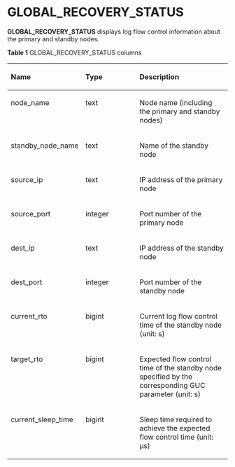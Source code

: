 # GLOBAL\_RECOVERY\_STATUS<a name="EN-US_TOPIC_0289900322"></a>

**GLOBAL\_RECOVERY\_STATUS**  displays log flow control information about the primary and standby nodes.

**Table  1**  GLOBAL\_RECOVERY\_STATUS columns

<a name="en-us_topic_0283137474_en-us_topic_0237122721_table134071140163518"></a>
<table><thead align="left"><tr id="en-us_topic_0283137474_en-us_topic_0237122721_row13408114014356"><th class="cellrowborder" valign="top" width="18.001800180018%" id="mcps1.2.4.1.1"><p id="en-us_topic_0283137474_en-us_topic_0237122721_p240804093518"><a name="en-us_topic_0283137474_en-us_topic_0237122721_p240804093518"></a><a name="en-us_topic_0283137474_en-us_topic_0237122721_p240804093518"></a>Name</p>
</th>
<th class="cellrowborder" valign="top" width="30.833083308330835%" id="mcps1.2.4.1.2"><p id="en-us_topic_0283137474_en-us_topic_0237122721_p440834053514"><a name="en-us_topic_0283137474_en-us_topic_0237122721_p440834053514"></a><a name="en-us_topic_0283137474_en-us_topic_0237122721_p440834053514"></a>Type</p>
</th>
<th class="cellrowborder" valign="top" width="51.16511651165116%" id="mcps1.2.4.1.3"><p id="en-us_topic_0283137474_en-us_topic_0237122721_p440884017353"><a name="en-us_topic_0283137474_en-us_topic_0237122721_p440884017353"></a><a name="en-us_topic_0283137474_en-us_topic_0237122721_p440884017353"></a>Description</p>
</th>
</tr>
</thead>
<tbody><tr id="en-us_topic_0283137474_en-us_topic_0237122721_row114085401354"><td class="cellrowborder" valign="top" width="18.001800180018%" headers="mcps1.2.4.1.1 "><p id="en-us_topic_0283137474_en-us_topic_0237122721_p144096403358"><a name="en-us_topic_0283137474_en-us_topic_0237122721_p144096403358"></a><a name="en-us_topic_0283137474_en-us_topic_0237122721_p144096403358"></a>node_name</p>
</td>
<td class="cellrowborder" valign="top" width="30.833083308330835%" headers="mcps1.2.4.1.2 "><p id="en-us_topic_0283137474_en-us_topic_0237122721_p18409164063512"><a name="en-us_topic_0283137474_en-us_topic_0237122721_p18409164063512"></a><a name="en-us_topic_0283137474_en-us_topic_0237122721_p18409164063512"></a>text</p>
</td>
<td class="cellrowborder" valign="top" width="51.16511651165116%" headers="mcps1.2.4.1.3 "><p id="en-us_topic_0283137474_en-us_topic_0237122721_p145153413368"><a name="en-us_topic_0283137474_en-us_topic_0237122721_p145153413368"></a><a name="en-us_topic_0283137474_en-us_topic_0237122721_p145153413368"></a>Node name (including the primary and standby nodes)</p>
</td>
</tr>
<tr id="en-us_topic_0283137474_en-us_topic_0237122721_row11409154013514"><td class="cellrowborder" valign="top" width="18.001800180018%" headers="mcps1.2.4.1.1 "><p id="en-us_topic_0283137474_en-us_topic_0237122721_p1140964013354"><a name="en-us_topic_0283137474_en-us_topic_0237122721_p1140964013354"></a><a name="en-us_topic_0283137474_en-us_topic_0237122721_p1140964013354"></a>standby_node_name</p>
</td>
<td class="cellrowborder" valign="top" width="30.833083308330835%" headers="mcps1.2.4.1.2 "><p id="en-us_topic_0283137474_en-us_topic_0237122721_p24104404359"><a name="en-us_topic_0283137474_en-us_topic_0237122721_p24104404359"></a><a name="en-us_topic_0283137474_en-us_topic_0237122721_p24104404359"></a>text</p>
</td>
<td class="cellrowborder" valign="top" width="51.16511651165116%" headers="mcps1.2.4.1.3 "><p id="en-us_topic_0283137474_en-us_topic_0237122721_p134410263345"><a name="en-us_topic_0283137474_en-us_topic_0237122721_p134410263345"></a><a name="en-us_topic_0283137474_en-us_topic_0237122721_p134410263345"></a>Name of the standby node</p>
</td>
</tr>
<tr id="en-us_topic_0283137474_en-us_topic_0237122721_row474773932717"><td class="cellrowborder" valign="top" width="18.001800180018%" headers="mcps1.2.4.1.1 "><p id="en-us_topic_0283137474_en-us_topic_0237122721_p9747173918271"><a name="en-us_topic_0283137474_en-us_topic_0237122721_p9747173918271"></a><a name="en-us_topic_0283137474_en-us_topic_0237122721_p9747173918271"></a>source_ip</p>
</td>
<td class="cellrowborder" valign="top" width="30.833083308330835%" headers="mcps1.2.4.1.2 "><p id="en-us_topic_0283137474_en-us_topic_0237122721_p1747103910277"><a name="en-us_topic_0283137474_en-us_topic_0237122721_p1747103910277"></a><a name="en-us_topic_0283137474_en-us_topic_0237122721_p1747103910277"></a>text</p>
</td>
<td class="cellrowborder" valign="top" width="51.16511651165116%" headers="mcps1.2.4.1.3 "><p id="en-us_topic_0283137474_en-us_topic_0237122721_p274716398271"><a name="en-us_topic_0283137474_en-us_topic_0237122721_p274716398271"></a><a name="en-us_topic_0283137474_en-us_topic_0237122721_p274716398271"></a>IP address of the primary node</p>
</td>
</tr>
<tr id="en-us_topic_0283137474_en-us_topic_0237122721_row2747183932710"><td class="cellrowborder" valign="top" width="18.001800180018%" headers="mcps1.2.4.1.1 "><p id="en-us_topic_0283137474_en-us_topic_0237122721_p6748739122713"><a name="en-us_topic_0283137474_en-us_topic_0237122721_p6748739122713"></a><a name="en-us_topic_0283137474_en-us_topic_0237122721_p6748739122713"></a>source_port</p>
</td>
<td class="cellrowborder" valign="top" width="30.833083308330835%" headers="mcps1.2.4.1.2 "><p id="en-us_topic_0283137474_en-us_topic_0237122721_p69110313321"><a name="en-us_topic_0283137474_en-us_topic_0237122721_p69110313321"></a><a name="en-us_topic_0283137474_en-us_topic_0237122721_p69110313321"></a>integer</p>
</td>
<td class="cellrowborder" valign="top" width="51.16511651165116%" headers="mcps1.2.4.1.3 "><p id="en-us_topic_0283137474_en-us_topic_0237122721_p67481839152710"><a name="en-us_topic_0283137474_en-us_topic_0237122721_p67481839152710"></a><a name="en-us_topic_0283137474_en-us_topic_0237122721_p67481839152710"></a>Port number of the primary node</p>
</td>
</tr>
<tr id="en-us_topic_0283137474_en-us_topic_0237122721_row1739511578287"><td class="cellrowborder" valign="top" width="18.001800180018%" headers="mcps1.2.4.1.1 "><p id="en-us_topic_0283137474_en-us_topic_0237122721_p4396157102810"><a name="en-us_topic_0283137474_en-us_topic_0237122721_p4396157102810"></a><a name="en-us_topic_0283137474_en-us_topic_0237122721_p4396157102810"></a>dest_ip</p>
</td>
<td class="cellrowborder" valign="top" width="30.833083308330835%" headers="mcps1.2.4.1.2 "><p id="en-us_topic_0283137474_en-us_topic_0237122721_p1239695711280"><a name="en-us_topic_0283137474_en-us_topic_0237122721_p1239695711280"></a><a name="en-us_topic_0283137474_en-us_topic_0237122721_p1239695711280"></a>text</p>
</td>
<td class="cellrowborder" valign="top" width="51.16511651165116%" headers="mcps1.2.4.1.3 "><p id="en-us_topic_0283137474_en-us_topic_0237122721_p6396155714282"><a name="en-us_topic_0283137474_en-us_topic_0237122721_p6396155714282"></a><a name="en-us_topic_0283137474_en-us_topic_0237122721_p6396155714282"></a>IP address of the standby node</p>
</td>
</tr>
<tr id="en-us_topic_0283137474_en-us_topic_0237122721_row11297437298"><td class="cellrowborder" valign="top" width="18.001800180018%" headers="mcps1.2.4.1.1 "><p id="en-us_topic_0283137474_en-us_topic_0237122721_p1729715320298"><a name="en-us_topic_0283137474_en-us_topic_0237122721_p1729715320298"></a><a name="en-us_topic_0283137474_en-us_topic_0237122721_p1729715320298"></a>dest_port</p>
</td>
<td class="cellrowborder" valign="top" width="30.833083308330835%" headers="mcps1.2.4.1.2 "><p id="en-us_topic_0283137474_en-us_topic_0237122721_p1929763172914"><a name="en-us_topic_0283137474_en-us_topic_0237122721_p1929763172914"></a><a name="en-us_topic_0283137474_en-us_topic_0237122721_p1929763172914"></a>integer</p>
</td>
<td class="cellrowborder" valign="top" width="51.16511651165116%" headers="mcps1.2.4.1.3 "><p id="en-us_topic_0283137474_en-us_topic_0237122721_p429711372915"><a name="en-us_topic_0283137474_en-us_topic_0237122721_p429711372915"></a><a name="en-us_topic_0283137474_en-us_topic_0237122721_p429711372915"></a>Port number of the standby node</p>
</td>
</tr>
<tr id="en-us_topic_0283137474_en-us_topic_0237122721_row1337710832915"><td class="cellrowborder" valign="top" width="18.001800180018%" headers="mcps1.2.4.1.1 "><p id="en-us_topic_0283137474_en-us_topic_0237122721_p193774872915"><a name="en-us_topic_0283137474_en-us_topic_0237122721_p193774872915"></a><a name="en-us_topic_0283137474_en-us_topic_0237122721_p193774872915"></a>current_rto</p>
</td>
<td class="cellrowborder" valign="top" width="30.833083308330835%" headers="mcps1.2.4.1.2 "><p id="en-us_topic_0283137474_en-us_topic_0237122721_p153779817298"><a name="en-us_topic_0283137474_en-us_topic_0237122721_p153779817298"></a><a name="en-us_topic_0283137474_en-us_topic_0237122721_p153779817298"></a>bigint</p>
</td>
<td class="cellrowborder" valign="top" width="51.16511651165116%" headers="mcps1.2.4.1.3 "><p id="en-us_topic_0283137474_en-us_topic_0237122721_p737778132912"><a name="en-us_topic_0283137474_en-us_topic_0237122721_p737778132912"></a><a name="en-us_topic_0283137474_en-us_topic_0237122721_p737778132912"></a>Current log flow control time of the standby node (unit: s)</p>
</td>
</tr>
<tr id="en-us_topic_0283137474_en-us_topic_0237122721_row577111141318"><td class="cellrowborder" valign="top" width="18.001800180018%" headers="mcps1.2.4.1.1 "><p id="en-us_topic_0283137474_en-us_topic_0237122721_p1377119149312"><a name="en-us_topic_0283137474_en-us_topic_0237122721_p1377119149312"></a><a name="en-us_topic_0283137474_en-us_topic_0237122721_p1377119149312"></a>target_rto</p>
</td>
<td class="cellrowborder" valign="top" width="30.833083308330835%" headers="mcps1.2.4.1.2 "><p id="en-us_topic_0283137474_en-us_topic_0237122721_p1877117149312"><a name="en-us_topic_0283137474_en-us_topic_0237122721_p1877117149312"></a><a name="en-us_topic_0283137474_en-us_topic_0237122721_p1877117149312"></a>bigint</p>
</td>
<td class="cellrowborder" valign="top" width="51.16511651165116%" headers="mcps1.2.4.1.3 "><p id="en-us_topic_0283137474_en-us_topic_0237122721_p187711014203117"><a name="en-us_topic_0283137474_en-us_topic_0237122721_p187711014203117"></a><a name="en-us_topic_0283137474_en-us_topic_0237122721_p187711014203117"></a>Expected flow control time of the standby node specified by the corresponding GUC parameter (unit: s)</p>
</td>
</tr>
<tr id="en-us_topic_0283137474_en-us_topic_0237122721_row10388522203113"><td class="cellrowborder" valign="top" width="18.001800180018%" headers="mcps1.2.4.1.1 "><p id="en-us_topic_0283137474_en-us_topic_0237122721_p143892022143115"><a name="en-us_topic_0283137474_en-us_topic_0237122721_p143892022143115"></a><a name="en-us_topic_0283137474_en-us_topic_0237122721_p143892022143115"></a>current_sleep_time</p>
</td>
<td class="cellrowborder" valign="top" width="30.833083308330835%" headers="mcps1.2.4.1.2 "><p id="en-us_topic_0283137474_en-us_topic_0237122721_p18389122212317"><a name="en-us_topic_0283137474_en-us_topic_0237122721_p18389122212317"></a><a name="en-us_topic_0283137474_en-us_topic_0237122721_p18389122212317"></a>bigint</p>
</td>
<td class="cellrowborder" valign="top" width="51.16511651165116%" headers="mcps1.2.4.1.3 "><p id="en-us_topic_0283137474_en-us_topic_0237122721_p77453121341"><a name="en-us_topic_0283137474_en-us_topic_0237122721_p77453121341"></a><a name="en-us_topic_0283137474_en-us_topic_0237122721_p77453121341"></a>Sleep time required to achieve the expected flow control time (unit: μs)</p>
</td>
</tr>
</tbody>
</table>

